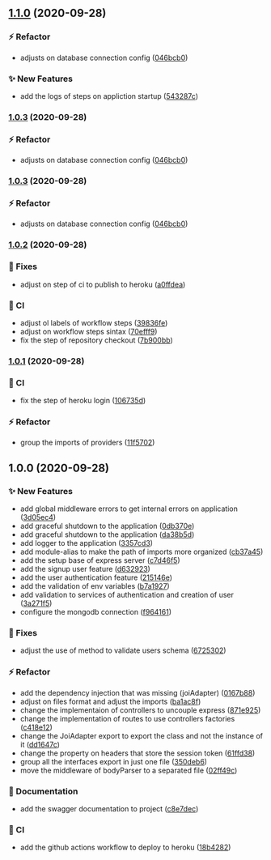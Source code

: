 ## [1.1.0](https://github.com/brunohafonso95/desafio-tecnico/compare/v1.0.2...v1.1.0) (2020-09-28)


### :zap: Refactor

* adjusts on database connection config ([046bcb0](https://github.com/brunohafonso95/desafio-tecnico/commit/046bcb0df22ed34dd8d1d71dc6090b3000d7ea23))


### :sparkles: New Features

* add the logs of steps on appliction startup ([543287c](https://github.com/brunohafonso95/desafio-tecnico/commit/543287cdbeee0c28160835b6ba37b56e4038841b))

### [1.0.3](https://github.com/brunohafonso95/desafio-tecnico/compare/v1.0.2...v1.0.3) (2020-09-28)


### :zap: Refactor

* adjusts on database connection config ([046bcb0](https://github.com/brunohafonso95/desafio-tecnico/commit/046bcb0df22ed34dd8d1d71dc6090b3000d7ea23))

### [1.0.3](https://github.com/brunohafonso95/desafio-tecnico/compare/v1.0.2...v1.0.3) (2020-09-28)


### :zap: Refactor

* adjusts on database connection config ([046bcb0](https://github.com/brunohafonso95/desafio-tecnico/commit/046bcb0df22ed34dd8d1d71dc6090b3000d7ea23))

### [1.0.2](https://github.com/brunohafonso95/desafio-tecnico/compare/v1.0.1...v1.0.2) (2020-09-28)


### :bug: Fixes

* adjust on step of ci to publish to heroku ([a0ffdea](https://github.com/brunohafonso95/desafio-tecnico/commit/a0ffdeae9e61de020c6c528b8a69f34199c2b508))


### :repeat: CI

* adjust ol labels of workflow steps ([39836fe](https://github.com/brunohafonso95/desafio-tecnico/commit/39836fe79c88ea59f45c4c7caec2787496ff4cd2))
* adjust on workflow steps sintax ([70efff9](https://github.com/brunohafonso95/desafio-tecnico/commit/70efff997e8b73cb8d7608e5fd3c05b65f68a6e0))
* fix the step of repository checkout ([7b900bb](https://github.com/brunohafonso95/desafio-tecnico/commit/7b900bb52c62664c9c5227e5073b540eff35a3e2))

### [1.0.1](https://github.com/brunohafonso95/desafio-tecnico/compare/v1.0.0...v1.0.1) (2020-09-28)


### :repeat: CI

* fix the step of heroku login ([106735d](https://github.com/brunohafonso95/desafio-tecnico/commit/106735d6a6d27dc7300cfc982e2a622f7c3a86bc))


### :zap: Refactor

* group the imports of providers ([11f5702](https://github.com/brunohafonso95/desafio-tecnico/commit/11f5702e6eb809b97865ca8ec60c1e1dd2997d1f))

## 1.0.0 (2020-09-28)


### :sparkles: New Features

* add global middleware errors to get internal errors on application ([3d05ec4](https://github.com/brunohafonso95/desafio-tecnico/commit/3d05ec4e32c74b0d4e889f7ce8094c3f6f501de0))
* add graceful shutdown to the application ([0db370e](https://github.com/brunohafonso95/desafio-tecnico/commit/0db370efa5bca2ad2a2272ebe542d16efbf0788f))
* add graceful shutdown to the application ([da38b5d](https://github.com/brunohafonso95/desafio-tecnico/commit/da38b5dede4b249c6d66acfcdc3fcaf2758a1a43))
* add logger to the application ([3357cd3](https://github.com/brunohafonso95/desafio-tecnico/commit/3357cd3659c4ed16ad99a7509de897cf077daee6))
* add module-alias to make the path of imports more organized ([cb37a45](https://github.com/brunohafonso95/desafio-tecnico/commit/cb37a45959f4b1b077ea943264fd5ca8e3562c8c))
* add the setup base of express server ([c7d46f5](https://github.com/brunohafonso95/desafio-tecnico/commit/c7d46f592ebee115ae65348e453b66bf645dbd9b))
* add the signup user feature ([d632923](https://github.com/brunohafonso95/desafio-tecnico/commit/d63292391fb87a5758399579b500ef66aa40d218))
* add the user authentication feature ([215146e](https://github.com/brunohafonso95/desafio-tecnico/commit/215146ec27e57d1b12732379b4e494bdf5cc3a4f))
* add the validation of env variables ([b7a1927](https://github.com/brunohafonso95/desafio-tecnico/commit/b7a1927577dcf83957e4759c55d1e574db776a99))
* add validation to services of authentication and creation of user ([3a271f5](https://github.com/brunohafonso95/desafio-tecnico/commit/3a271f5afdb861cbadc028230e97b2e4587220f5))
* configure the mongodb connection ([f964161](https://github.com/brunohafonso95/desafio-tecnico/commit/f9641615466b05100bf5173d34dae60e390628da))


### :bug: Fixes

* adjust the use of method to validate users schema ([6725302](https://github.com/brunohafonso95/desafio-tecnico/commit/6725302dac4ef7e2063508795117fa0986a1ff56))


### :zap: Refactor

* add the dependency injection that was missing (joiAdapter) ([0167b88](https://github.com/brunohafonso95/desafio-tecnico/commit/0167b88eb88d7624e036c100d9e083af53fb060d))
* adjust on files format and adjust the imports ([ba1ac8f](https://github.com/brunohafonso95/desafio-tecnico/commit/ba1ac8fb623edbff4ce496ac0a284e0d76761764))
* change the implementaion of controllers to uncouple express ([871e925](https://github.com/brunohafonso95/desafio-tecnico/commit/871e92595d69690ce98e2a54b7cad7ee0df3a8c0))
* change the implementation of routes to use controllers factories ([c418e12](https://github.com/brunohafonso95/desafio-tecnico/commit/c418e12f7213bd0d2335d62b6ea9e61f9c1fc345))
* change the JoiAdapter export to export the class and not the instance of it ([dd1647c](https://github.com/brunohafonso95/desafio-tecnico/commit/dd1647c6bc10e35dee038b7cea6f0269457e4169))
* change the property on headers that store the session token ([61ffd38](https://github.com/brunohafonso95/desafio-tecnico/commit/61ffd3874389d6fc6a37ba187a4ebc519dd2a262))
* group all the interfaces export in just one file ([350deb6](https://github.com/brunohafonso95/desafio-tecnico/commit/350deb676656ca3a585947597ea2ab39f6a0c42b))
* move the middleware of bodyParser to a separated file ([02ff49c](https://github.com/brunohafonso95/desafio-tecnico/commit/02ff49cc667f45595d183030e4d98be538f323c6))


### :memo: Documentation

* add the swagger documentation to project ([c8e7dec](https://github.com/brunohafonso95/desafio-tecnico/commit/c8e7dec35a102fbbcdce839b2ee3bb45cc3886eb))


### :repeat: CI

* add the github actions workflow to deploy to heroku ([18b4282](https://github.com/brunohafonso95/desafio-tecnico/commit/18b4282a3bf745c93eeaf49a6dbfb8acacbf0c99))
